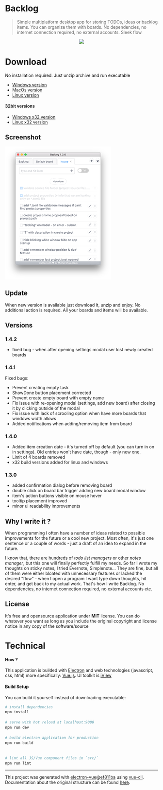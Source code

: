 # Backlog

> Simple multiplatform desktop app for storing TODOs, ideas or backlog items. 
> You can organize them with boards. No dependencies, no internet connection required, 
> no external accounts. Sleek flow.

<p align="center">
<img src="https://github.com/czytelny/backlog/raw/master/logo.png">
</p>


# Download
No installation required. Just unzip archive and run executable
- [Windows version](https://github.com/czytelny/backlog/releases/download/v1.4.1/Backlog-win32-x64.zip)
- [MacOs version](https://github.com/czytelny/backlog/releases/download/v1.4.1/Backlog-darwin-x64.zip) 
- [Linux version](https://github.com/czytelny/backlog/releases/download/v1.4.1/Backlog-linux-x64.tar.gz)

#### 32bit versions
- [Windows x32 version](https://github.com/czytelny/backlog/releases/download/v1.4.1/Backlog-win32-ia32.zip)
- [Linux x32 version](https://github.com/czytelny/backlog/releases/download/v1.4.1/Backlog-linux-ia32.tar.gz)

## Screenshot
![image](screenshot.png)

## Update
When new version is available just download it, unzip and enjoy. No additional action is required. All your boards and items will be available.

## Versions
### 1.4.2
- fixed bug - when after opening settings modal user lost newly created boards
 
### 1.4.1
Fixed bugs:
- Prevent creating empty task
- ShowDone button placement corrected
- Prevent create empty board with empty name
- Fix issue with re-opening modal (settings, add new board) after closing it by clicking outside of the modal
- Fix issue with lack of scrooling option when have more boards that windows width allows
- Added notifications when adding/removing item from board

### 1.4.0
- Added item creation date - it's turned off by default (you can turn in on in settings). Old entries won't have date, though - only new one.
- Limit of 4 boards removed
- x32 build versions added for linux and windows

### 1.3.0
- added confirmation dialog before removing board
- double click on board bar trigger adding new board modal window
- item's action buttons visible on mouse hover 
- tooltip placement improved
- minor ui readability improvements

## Why I write it ?
When programming I often have a number of ideas related to possible improvements for the future or a cool new project. Most often, it's just one sentence or a couple of words - just a draft of an idea to expand in the future. 

I know that, there are hundreds of *todo list managers* or other *notes manager*,
but this one will finally perfectly fulfill my needs. So far I wrote my thoughts on sticky notes, I tried Evernote, Simplenote... 
They are fine, but all of them were either bloated with unnecessary features or lacked the desired "flow" - 
when I open a program I want type down thoughts, hit enter, and get back to my actual work. That's how I write Backlog. No dependencies, no internet connection required, no external accounts etc.

## License
It's free and opensource application under **MIT** license. You can do whatever you want as long as you include the original copyright and license notice in any copy of the software/source

# Technical
#### How ?
This application is builded with [Electron](https://electron.atom.io) and web technologies (javascript, css, html) more specifically: [Vue.js](https://vuejs.org). UI toolkit is [iView](https://www.iviewui.com/)

#### Build Setup
You can build it yourself instead of downloading executable:

``` bash
# install dependencies
npm install

# serve with hot reload at localhost:9080
npm run dev

# build electron application for production
npm run build


# lint all JS/Vue component files in `src/`
npm run lint

```

---

This project was generated with [electron-vue](https://github.com/SimulatedGREG/electron-vue)@[ef811ba](https://github.com/SimulatedGREG/electron-vue/tree/ef811ba974d696ee965da747315f20a034ebc590) using [vue-cli](https://github.com/vuejs/vue-cli). Documentation about the original structure can be found [here](https://simulatedgreg.gitbooks.io/electron-vue/content/index.html).
